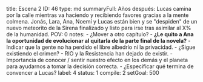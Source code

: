 title:          Escena 2
ID:             46
type:           md
summaryFull:    Años después: Lucas camina por la calle mientras va haciendo y recibiendo favores gracias a la mente colmena. Jonás, Lara, Ana, Noemí y Lucas están bien y se "despiden" de un nuevo meteorito de la Sirena finalizado y listo para irse tras asimilar al X% de la humanidad. 
POV:            0
notes:          - ¿Mover a otro capítulo?
                - **¿Le quito a Ana la oportunidad de evolucionar al quitarla de la parte final de la novela?**
                - Indicar que la gente no ha perdido el libre albedrío ni la privacidad.
                - ¿Sigue existiendo el crimen?
                - RIO y la Resistencia han dejado de existir.
                - Importancia de conocer / sentir nuestro efecto en los demás y el planeta para ayudarnos a tomar la decisión correcta.
                - ¿Especificar qué termina de convencer a Lucas?
label:          4
status:         1
compile:        2
setGoal:        500


